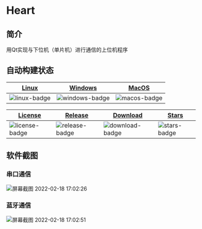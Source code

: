 # Heart
## 简介
用Qt实现与下位机（单片机）进行通信的上位机程序
## 自动构建状态

|[Linux][linux-link]|[Windows][windows-link]|[MacOS][macos-link]|
|-------------------|-----------------------|-------------------|
|![linux-badge] |![windows-badge] |![macos-badge] |

|[License][license-link]| [Release][release-link]| [Download][download-link] | [Stars][stars-link] |
|-------------------|-----------------------|-------------------|------------|
|![license-badge] |![release-badge] |![download-badge] |![stars-badge] |

[windows-link]: https://github.com/ambition-echo/Heart/actions/workflows/Windows.yml
[windows-badge]: https://github.com/ambition-echo/Heart/actions/workflows/Windows.yml/badge.svg

[linux-link]: https://github.com/ambition-echo/Heart/actions/workflows/Linux.yml
[linux-badge]: https://github.com/ambition-echo/Heart/actions/workflows/Linux.yml/badge.svg

[macos-link]: https://github.com/ambition-echo/Heart/actions/workflows/MacOS.yml
[macos-badge]: https://github.com/ambition-echo/Heart/actions/workflows/MacOS.yml/badge.svg

[release-link]: https://github.com/ambition-echo/Heart/releases
[release-badge]: https://img.shields.io/github/v/release/ambition-echo/Heart

[license-link]: https://github.com/ambition-echo/Heart/blob/master/LICENSE
[license-badge]: https://img.shields.io/github/license/ambition-echo/Heart

[download-link]: https://github.com/ambition-echo/Heart/releases
[download-badge]: https://img.shields.io/github/downloads/ambition-echo/Heart/total
[stars-link]: https://github.com/ambition-echo/Heart
[stars-badge]: https://img.shields.io/github/stars/ambition-echo/Heart

## 软件截图
### 串口通信

![屏幕截图 2022-02-18 17:02:26](https://cdn.jsdelivr.net/gh/ambition-echo/img_bed/img/%E5%B1%8F%E5%B9%95%E6%88%AA%E5%9B%BE%202022-02-18%2017:02:26.png)

### 蓝牙通信
![屏幕截图 2022-02-18 17:02:51](https://cdn.jsdelivr.net/gh/ambition-echo/img_bed/img/%E5%B1%8F%E5%B9%95%E6%88%AA%E5%9B%BE%202022-02-18%2017:02:51.png)
